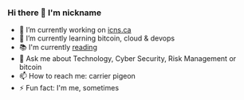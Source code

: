 ### Hi there 👋 I'm nickname

<!--
**nickg902/nickg902** is a ✨ _special_ ✨ repository because its `README.md` (this file) appears on your GitHub profile.

Here are some ideas to get you started:
-->
- 🔭 I’m currently working on [icns.ca](https://icns.ca)
- 🌱 I’m currently learning bitcoin, cloud & devops
- 📚 I'm currently [reading](https://www.goodreads.com/user/show/72735131-nickg902)
- 💬 Ask me about Technology, Cyber Security, Risk Management or bitcoin
- 📫 How to reach me: carrier pigeon
- ⚡ Fun fact: I'm me, sometimes

